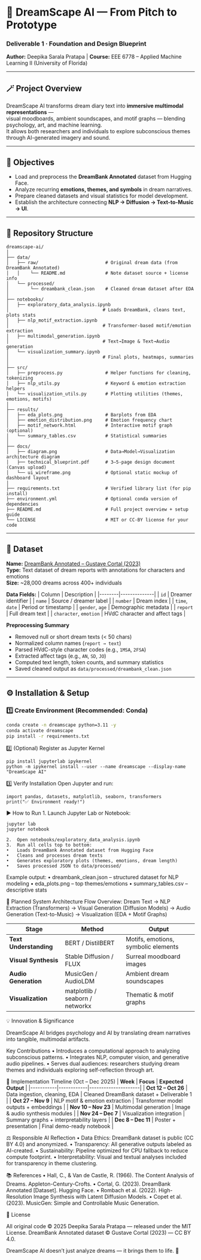 # 🌌 DreamScape AI — From Pitch to Prototype  
### Deliverable 1 · Foundation and Design Blueprint  
**Author:** Deepika Sarala Pratapa  |  **Course:** EEE 6778 – Applied Machine Learning II (University of Florida)

---

## 🪄 Project Overview
DreamScape AI transforms dream diary text into **immersive multimodal representations** —  
visual moodboards, ambient soundscapes, and motif graphs — blending psychology, art, and machine learning.  
It allows both researchers and individuals to explore subconscious themes through AI-generated imagery and sound.

---

## 🎯 Objectives
- Load and preprocess the **DreamBank Annotated** dataset from Hugging Face.  
- Analyze recurring **emotions, themes, and symbols** in dream narratives.  
- Prepare cleaned datasets and visual statistics for model development.  
- Establish the architecture connecting **NLP → Diffusion → Text-to-Music → UI**.  

---

## 🧱 Repository Structure
```
dreamscape-ai/
│
├── data/
│   ├── raw/                         # Original dream data (from DreamBank Annotated)
│   │    └── README.md               # Note dataset source + license info
│   └── processed/
│        └── dreambank_clean.json    # Cleaned dream dataset after EDA
│
├── notebooks/
│   ├── exploratory_data_analysis.ipynb
│                                   # Loads DreamBank, cleans text, plots stats
│   ├── nlp_motif_extraction.ipynb
│                                   # Transformer-based motif/emotion extraction
│   ├── multimodal_generation.ipynb
│                                   # Text→Image & Text→Audio generation
│   └── visualization_summary.ipynb
│                                   # Final plots, heatmaps, summaries
│
├── src/
│   ├── preprocess.py                # Helper functions for cleaning, tokenizing
│   ├── nlp_utils.py                 # Keyword & emotion extraction helpers
│   └── visualization_utils.py       # Plotting utilities (themes, emotions, motifs)
│
├── results/
│   ├── eda_plots.png                # Barplots from EDA
│   ├── emotion_distribution.png     # Emotion frequency chart
│   ├── motif_network.html           # Interactive motif graph (optional)
│   └── summary_tables.csv           # Statistical summaries
│
├── docs/
│   ├── diagram.png                  # Data→Model→Visualization architecture diagram
│   ├── technical_blueprint.pdf      # 3–5-page design document (Canvas upload)
│   └── ui_wireframe.png             # Optional static mockup of dashboard layout
│
├── requirements.txt                 # Verified library list (for pip install)
├── environment.yml                  # Optional conda version of dependencies
├── README.md                        # Full project overview + setup guide
└── LICENSE                          # MIT or CC-BY license for your code
```
---

## 🧠 Dataset
**Name:** [DreamBank Annotated – Gustave Cortal (2023)](https://huggingface.co/datasets/gustavecortal/DreamBank-annotated)  
**Type:** Text dataset of dream reports with annotations for characters and emotions  
**Size:** ~28,000 dreams across 400+ individuals  

**Data Fields:**
| Column | Description |
|--------|--------------|
| `id` | Dreamer identifier |
| `name` | Source / dreamer label |
| `number` | Dream index |
| `time`, `date` | Period or timestamp |
| `gender`, `age` | Demographic metadata |
| `report` | Full dream text |
| `character`, `emotion` | HVdC character and affect tags |

**Preprocessing Summary**
- Removed null or short dream texts (< 50 chars)  
- Normalized column names (`report → text`)  
- Parsed HVdC-style character codes (e.g., `1MSA`, `2FSA`)  
- Extracted affect tags (e.g., `AN`, `SD`, `JO`)  
- Computed text length, token counts, and summary statistics  
- Saved cleaned output as `data/processed/dreambank_clean.json`

---

## ⚙️ Installation & Setup

### 1️⃣ Create Environment (Recommended: Conda)
```bash
conda create -n dreamscape python=3.11 -y
conda activate dreamscape
pip install -r requirements.txt
```

2️⃣ (Optional) Register as Jupyter Kernel
```
pip install jupyterlab ipykernel
python -m ipykernel install --user --name dreamscape --display-name "DreamScape AI"
```

3️⃣ Verify Installation
Open Jupyter and run:
```
import pandas, datasets, matplotlib, seaborn, transformers
print("✅ Environment ready!")
```
▶️ How to Run
	1.	Launch Jupyter Lab or Notebook:
  ```
  jupyter lab
  jupyter notebook
```
	2.	Open notebooks/exploratory_data_analysis.ipynb
	3.	Run all cells top to bottom:
	•	Loads DreamBank Annotated dataset from Hugging Face
	•	Cleans and processes dream texts
	•	Generates exploratory plots (themes, emotions, dream length)
	•	Saves processed JSON to data/processed/

Example output:
	•	dreambank_clean.json – structured dataset for NLP modeling
	•	eda_plots.png – top themes/emotions
	•	summary_tables.csv – descriptive stats

  🧩 Planned System Architecture
  Flow Overview:
  Dream Text → NLP Extraction (Transformers)
           → Visual Generation (Diffusion Models)
           → Audio Generation (Text-to-Music)
           → Visualization (EDA + Motif Graphs)

| **Stage** | **Method** | **Output** |
|------------|-------------|-------------|
| **Text Understanding** | BERT / DistilBERT | Motifs, emotions, symbolic elements |
| **Visual Synthesis** | Stable Diffusion / FLUX | Surreal moodboard images |
| **Audio Generation** | MusicGen / AudioLDM | Ambient dream soundscapes |
| **Visualization** | matplotlib / seaborn / networkx | Thematic & motif graphs |

💡 Innovation & Significance

DreamScape AI bridges psychology and AI by translating dream narratives into tangible, multimodal artifacts.

Key Contributions
	•	Introduces a computational approach to analyzing subconscious patterns.
	•	Integrates NLP, computer vision, and generative audio pipelines.
	•	Serves dual audiences: researchers studying dream themes and individuals exploring self-reflection through art.

📆 Implementation Timeline (Oct – Dec 2025)
| **Week** | **Focus** | **Expected Output** |
|-----------|------------|---------------------|
| **Oct 12 – Oct 26** | Data ingestion, cleaning, EDA | Cleaned DreamBank dataset + Deliverable 1 |
| **Oct 27 – Nov 9** | NLP motif & emotion extraction | Transformer model outputs + embeddings |
| **Nov 10 – Nov 23** | Multimodal generation | Image & audio synthesis modules |
| **Nov 24 – Dec 7** | Visualization integration | Summary graphs + interpretability layers |
| **Dec 8 – Dec 11** | Poster + presentation | Final demo-ready notebook |

⚖️ Responsible AI Reflection
	•	Data Ethics: DreamBank dataset is public (CC BY 4.0) and anonymized.
	•	Transparency: All generative outputs labeled as AI-created.
	•	Sustainability: Pipeline optimized for CPU fallback to reduce compute footprint.
	•	Interpretability: Visual and textual analyses included for transparency in theme clustering.

  📚 References
	•	Hall, C., & Van de Castle, R. (1966). The Content Analysis of Dreams. Appleton-Century-Crofts.
	•	Cortal, G. (2023). DreamBank Annotated [Dataset]. Hugging Face.
	•	Rombach et al. (2022). High-Resolution Image Synthesis with Latent Diffusion Models.
	•	Copet et al. (2023). MusicGen: Simple and Controllable Music Generation.
  
🧾 License

All original code © 2025 Deepika Sarala Pratapa — released under the MIT License.
DreamBank Annotated dataset © Gustave Cortal (2023) — CC BY 4.0.


DreamScape AI doesn’t just analyze dreams — it brings them to life. 🌠

